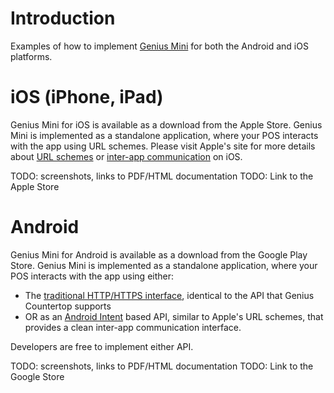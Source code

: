 # Introduction

Examples of how to implement [Genius Mini](https://cayan.com/genius/mini) for both the Android and iOS platforms.

# iOS (iPhone, iPad)

Genius Mini for iOS is available as a download from the Apple Store. Genius Mini is implemented as a standalone application, where your POS interacts with the app using URL schemes. Please visit Apple's site for more details about [URL schemes](https://developer.apple.com/library/content/featuredarticles/iPhoneURLScheme_Reference/Introduction/Introduction.html) or [inter-app communication](https://developer.apple.com/library/content/documentation/iPhone/Conceptual/iPhoneOSProgrammingGuide/Inter-AppCommunication/Inter-AppCommunication.html) on iOS.

TODO: screenshots, links to PDF/HTML documentation
TODO: Link to the Apple Store

# Android

Genius Mini for Android is available as a download from the Google Play Store.  Genius Mini is implemented as a standalone application, where your POS interacts with the app using either:

* The [traditional HTTP/HTTPS interface](https://cayan.com/developers/genius), identical to the API that Genius Countertop supports 
* OR as an [Android Intent](https://developer.android.com/reference/android/content/Intent.html) based API, similar to Apple's URL schemes, that provides a clean inter-app communication interface.

Developers are free to implement either API.

TODO: screenshots, links to PDF/HTML documentation
TODO: Link to the Google Store
